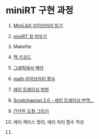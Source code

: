 # miniRT 구현 과정
1. [MiniLibX 라이브러리 읽기](miniRT라이브러리)
2. [miniRT 창 띄우기](miniRT창띄우기)
4. Makefile
5. [맥 키코드](맥-키코드)
3. [그래픽에서 벡터](벡터)
4. [math 라이브러리 함수](math-h-함수)
5. [레이 트레이싱 방법](레이-트레이싱-방법)
6. [Scratchapixel 2.0 - 레이 트레이싱 번역...](rt-레이-정의-하기)
4. [간단한 도형 그리기](miniRT평면도형)
5. 에러 케이스 정리, 에러 처리 함수 작성

6. 
